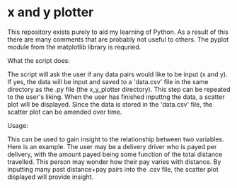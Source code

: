 # x and y plotter

This repository exists purely to aid my learning of Python. As a result of this there are many comments that are probably not useful to others. The pyplot module from the matplotlib library is requried.

What the script does:

The script will ask the user if any data pairs would like to be input (x and y). If yes, the data will be input and saved to a 'data.csv' file in the same directory as the .py file (the x_y_plotter directory). This step can be repeated to the user's liking. When the user has finished inputtng the data, a scatter plot will be displayed. Since the data is stored in the 'data.csv' file, the scatter plot can be amended over time.

Usage:

This can be used to gain insight to the relationship between two variables. Here is an example. The user may be a delivery driver who is payed per delivery, with the amount payed being some function of the total distance travelled. This person may wonder how their pay varies with distance. By inputting many past distance+pay pairs into the .csv file, the scatter plot displayed will provide insight.


